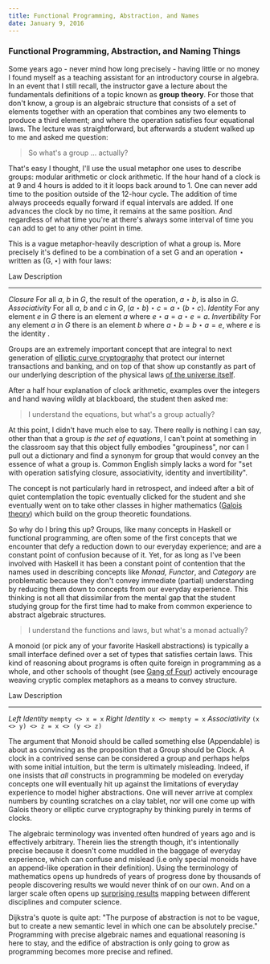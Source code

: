 ```yaml
---
title: Functional Programming, Abstraction, and Names
date: January 9, 2016
---
```


### Functional Programming, Abstraction, and Naming Things

Some years ago - never mind how long precisely - having little or no money I
found myself as a teaching assistant for an introductory course in algebra. In
an event that I still recall, the instructor gave a lecture about the
fundamentals definitions of a topic known as **group theory**.  For those that
don't know, a group is an algebraic structure that consists of a set of elements
together with an operation that combines any two elements to produce a third
element; and where the operation satisfies four equational laws.  The lecture
was straightforward, but afterwards a student walked up to me and asked me
question:

> So what's a group ... actually?

That's easy I thought, I'll use the usual metaphor one uses to describe groups:
modular arithmetic or clock arithmetic. If the hour hand of a clock is at 9 and
4 hours is added to it it loops back around to 1. One can never add time to the
position outside of the 12-hour cycle. The addition of time always proceeds
equally forward if equal intervals are added. If one advances the clock by no
time, it remains at the same position. And regardless of what time you're at
there's always some interval of time you can add to get to any other point in
time.

This is a vague metaphor-heavily description of what a group is. More precisely
it's defined to be a combination of a set $\text{G}$ and an operation $\star$
written as $(\text{G}, \star)$ with four laws:

Law              Description
---------        ----------------
*Closure*        For all $a$, $b$ in $G$, the result of the operation, $a \star b$, is also in $G$.
*Associativity*  For all $a$, $b$ and $c$ in $G$, $(a \star b) \star c = a \star (b \star c)$.
*Identity*       For any element $e$ in $G$ there is an element $a$ where $e \star a = a \star e = a$.
*Invertibility*  For any element $a$ in $G$ there is an element $b$ where $a \star b = b \star a = e$, where $e$ is the identity .

Groups are an extremely important concept that are integral to next generation
of [elliptic curve
cryptography](https://en.wikipedia.org/wiki/Elliptic_curve_cryptography) that
protect our internet transactions and banking, and on top of that show up
constantly as part of our underlying description of the physical laws [of the
universe itself](https://en.wikipedia.org/wiki/Wigner%27s_theorem).

After a half hour explanation of clock arithmetic, examples over the integers
and hand waving wildly at blackboard, the student then asked me:

> I understand the equations, but what's a group actually?

At this point, I didn't have much else to say. There really is nothing I can
say, other than that a group *is the set of equations*, I can't point at
something in the classroom say that this object fully embodies "groupiness", nor
can I pull out a dictionary and find a synonym for group that would convey an
the essence of what a group is. Common English simply lacks a word for "set with
operation satisfying closure, associativity, identity and invertibility".

The concept is not particularly hard in retrospect, and indeed after a bit of
quiet contemplation the topic eventually clicked for the student and she
eventually went on to take other classes in higher mathematics ([Galois
theory](http://www.math3ma.com/mathema/2015/8/31/what-is-galois-theory-anyway))
which build on the group theoretic foundations.

So why do I bring this up? Groups, like many concepts in Haskell or functional
programming, are often some of the first concepts that we encounter that defy a
reduction down to our everyday experience; and are a constant point of confusion
because of it. Yet, for as long as I've been involved with Haskell it has been a
constant point of contention that the names used in describing concepts like
*Monad, Functor*, and *Category* are problematic because they don't convey
immediate (partial) understanding by reducing them down to concepts from our
everyday experience. This thinking is not all that dissimilar from the mental
gap that the student studying group for the first time had to make from common
experience to abstract algebraic structures. 

> I understand the functions and laws, but what's a monad actually?

A monoid (or pick any of your favorite Haskell abstractions) is typically a
small interface defined over a set of types that satisfies certain laws. This
kind of reasoning about programs is often quite foreign in programming as a
whole, and other schools of thought (see [Gang of
Four](https://en.wikipedia.org/wiki/Design_Patterns)) actively encourage weaving
cryptic complex metaphors as a means to convey structure.

Law               Description
---------         ----------------
*Left Identity*   ``mempty <> x = x``
*Right Identity*  ``x <> mempty = x``
*Associativity*   ``(x <> y) <> z = x <> (y <> z)``

The argument that Monoid should be called something else (Appendable) is about
as convincing as the proposition that a Group should be Clock. A clock in a
contrived sense can be considered a group and perhaps helps with some initial
intuition, but the term is ultimately misleading. Indeed, if one insists that
*all* constructs in programming be modeled on everyday concepts one will
eventually hit up against the limitations of everyday experience to model higher
abstractions. One will never arrive at complex numbers by counting scratches on
a clay tablet, nor will one come up with Galois theory or elliptic curve
cryptography by thinking purely in terms of clocks.

The algebraic terminology was invented often hundred of years ago and is
effectively arbitrary. Therein lies the strength though, it's intentionally
precise because it doesn't come muddled in the baggage of everyday experience,
which can confuse and mislead (i.e only special monoids have an append-like
operation in their definition). Using the terminology of mathematics opens up
hundreds of years of progress done by thousands of people discovering results we
would  never think of on our own. And on a larger scale often opens up
[surprising
results](https://en.wikipedia.org/wiki/Curry%E2%80%93Howard_correspondence)
mapping between different disciplines and computer science.

Dijkstra's quote is quite apt: "The purpose of abstraction is not to be vague,
but to create a new semantic level in which one can be absolutely precise."
Programming with precise algebraic names and equational reasoning is here to
stay, and the edifice of abstraction is only going to grow as programming
becomes more precise and refined.

